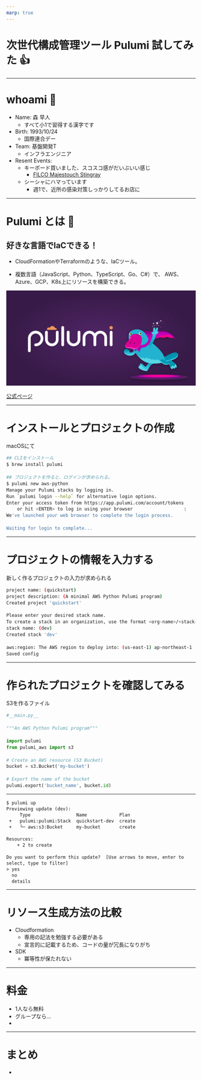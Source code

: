 ```yaml
---
marp: true
---
```

# 次世代構成管理ツール Pulumi 試してみた :+1:

---
# whoami :thinking: 

- Name: 森 早人
  - すべて小1で習得する漢字です
- Birth: 1993/10/24
  - 国際連合デー
- Team: 基盤開発T
  - インフラエンジニア
- Resent Events: 
  - キーボード買いました、スコスコ感がだいぶいい感じ
    - [FILCO Majestouch Stingray](https://amzn.to/3gcRp8m)
  - シーシャにハマっています
    - 週1で、近所の感染対策しっかりしてるお店に

---
# Pulumi とは :wrench:

## 好きな言語でIaCできる！

- CloudFormationやTerraformのような、IaCツール。

- 複数言語（JavaScript、Python、TypeScript、Go、C#）で、
AWS、Azure、GCP、K8s上にリソースを構築できる。



![bg width:600px right](./pics/pulumi-2-0.png)

[公式ページ](https://www.pulumi.com/)

---

# インストールとプロジェクトの作成

macOSにて

```sh
## CLIをインストール
$ brew install pulumi 

## プロジェクトを作ると、ログインが求められる。
$ pulumi new aws-python
Manage your Pulumi stacks by logging in.
Run `pulumi login --help` for alternative login options.
Enter your access token from https://app.pulumi.com/account/tokens
    or hit <ENTER> to log in using your browser                   : 
We've launched your web browser to complete the login process.

Waiting for login to complete...
```

--- 

# プロジェクトの情報を入力する

新しく作るプロジェクトの入力が求められる

```sh
project name: (quickstart) 
project description: (A minimal AWS Python Pulumi program) 
Created project 'quickstart'

Please enter your desired stack name.
To create a stack in an organization, use the format <org-name>/<stack-name> (e.g. `acmecorp/dev`).
stack name: (dev) 
Created stack 'dev'

aws:region: The AWS region to deploy into: (us-east-1) ap-northeast-1
Saved config
```


---

# 作られたプロジェクトを確認してみる

S3を作るファイル

```python
#__main.py__

"""An AWS Python Pulumi program"""

import pulumi
from pulumi_aws import s3

# Create an AWS resource (S3 Bucket)
bucket = s3.Bucket('my-bucket')

# Export the name of the bucket
pulumi.export('bucket_name', bucket.id)

```

---

```
$ pulumi up
Previewing update (dev):
     Type                 Name            Plan       
 +   pulumi:pulumi:Stack  quickstart-dev  create     
 +   └─ aws:s3:Bucket     my-bucket       create     
 
Resources:
    + 2 to create

Do you want to perform this update?  [Use arrows to move, enter to select, type to filter]
> yes
  no
  details
```

---

# リソース生成方法の比較

- Cloudformation
  - 専用の記法を勉強する必要がある
  - 宣言的に記載するため、コードの量が冗長になりがち
- SDK
  - 冪等性が保たれない

---

# 料金
 
- 1人なら無料
- グループなら...
- 
---

# まとめ

- 
